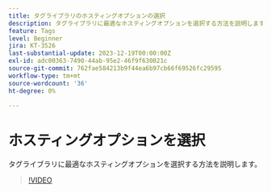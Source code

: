 ```yaml
---
title: タグライブラリのホスティングオプションの選択
description: タグライブラリに最適なホスティングオプションを選択する方法を説明します。
feature: Tags
level: Beginner
jira: KT-3526
last-substantial-update: 2023-12-19T00:00:00Z
exl-id: adc00363-7490-44ab-95e2-46f9f630021c
source-git-commit: 762fae584213b9f44ea6b97cb66f69526fc29595
workflow-type: tm+mt
source-wordcount: '36'
ht-degree: 0%

---
```


# ホスティングオプションを選択

タグライブラリに最適なホスティングオプションを選択する方法を説明します。

>[!VIDEO](https://video.tv.adobe.com/v/28728/?learn=on)
